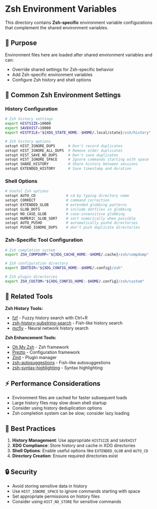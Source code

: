# Zsh Environment Variables

This directory contains **Zsh-specific** environment variable configurations that complement the shared environment variables.

## 📁 **Purpose**

Environment files here are loaded after shared environment variables and can:
- Override shared settings for Zsh-specific behavior
- Add Zsh-specific environment variables
- Configure Zsh history and shell options

## 🔧 **Common Zsh Environment Settings**

### **History Configuration**
```bash
# Zsh history settings
export HISTSIZE=10000
export SAVEHIST=10000
export HISTFILE="${XDG_STATE_HOME:-$HOME/.local/state}/zsh/history"

# Zsh history options
setopt HIST_IGNORE_DUPS      # Don't record duplicates
setopt HIST_IGNORE_ALL_DUPS  # Remove older duplicates
setopt HIST_SAVE_NO_DUPS     # Don't save duplicates
setopt HIST_IGNORE_SPACE     # Ignore commands starting with space
setopt SHARE_HISTORY         # Share history between sessions
setopt EXTENDED_HISTORY      # Save timestamp and duration
```

### **Shell Options**
```bash
# Useful Zsh options
setopt AUTO_CD              # cd by typing directory name
setopt CORRECT              # command correction
setopt EXTENDED_GLOB        # extended globbing patterns
setopt GLOB_DOTS            # include dotfiles in globbing
setopt NO_CASE_GLOB         # case-insensitive globbing
setopt NUMERIC_GLOB_SORT    # sort numerically when possible
setopt AUTO_PUSHD           # automatically pushd directories
setopt PUSHD_IGNORE_DUPS    # don't push duplicate directories
```

### **Zsh-Specific Tool Configuration**
```bash
# Zsh completion system
export ZSH_COMPDUMP="${XDG_CACHE_HOME:-$HOME/.cache}/zsh/compdump"

# Zsh configuration directory
export ZDOTDIR="${XDG_CONFIG_HOME:-$HOME/.config}/zsh"

# Zsh plugin directories
export ZSH_CUSTOM="${XDG_CONFIG_HOME:-$HOME/.config}/zsh/custom"
```

## 🔗 **Related Tools**

**Zsh History Tools:**
- [fzf](https://github.com/junegunn/fzf) - Fuzzy history search with Ctrl+R
- [zsh-history-substring-search](https://github.com/zsh-users/zsh-history-substring-search) - Fish-like history search
- [mcfly](https://github.com/cantino/mcfly) - Neural network history search

**Zsh Enhancement Tools:**
- [Oh My Zsh](https://ohmyz.sh/) - Zsh framework
- [Prezto](https://github.com/sorin-ionescu/prezto) - Configuration framework
- [Zinit](https://github.com/zdharma-continuum/zinit) - Plugin manager
- [zsh-autosuggestions](https://github.com/zsh-users/zsh-autosuggestions) - Fish-like autosuggestions
- [zsh-syntax-highlighting](https://github.com/zsh-users/zsh-syntax-highlighting) - Syntax highlighting

## ⚡ **Performance Considerations**

- Environment files are cached for faster subsequent loads
- Large history files may slow down shell startup
- Consider using history deduplication options
- Zsh completion system can be slow; consider lazy loading

## 📝 **Best Practices**

1. **History Management**: Use appropriate `HISTSIZE` and `SAVEHIST`
2. **XDG Compliance**: Store history and cache in XDG directories
3. **Shell Options**: Enable useful options like `EXTENDED_GLOB` and `AUTO_CD`
4. **Directory Creation**: Ensure required directories exist

## 🔒 **Security**

- Avoid storing sensitive data in history
- Use `HIST_IGNORE_SPACE` to ignore commands starting with space
- Set appropriate permissions on history files
- Consider using `HIST_NO_STORE` for sensitive commands
